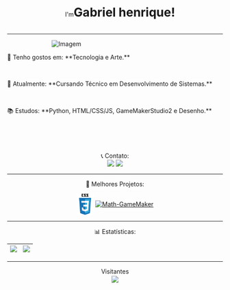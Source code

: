 <!-- Nome -->
<div id="user-content-toc">
 <ul align="center">
     <summary>I'm<h1 style="display: inline-block">Gabriel henrique!</h1></summary>
  </ul>
</div>

-----------------------------------------------------------
<!-- GIF -->
<img align="right" src="https://github.com/user-attachments/assets/fb699882-7283-45a6-9b14-d7f2e91bdd9d"  min-width="400px" max-width="400px" width="400px" align="right" alt="Imagem">
<br>

<!-- Subtitle -->
<div align="left"> 
 <p align="left">
   🦄 Tenho gostos em: **Tecnologia e Arte.**
 </p><br>
 
 <p align="left">
   💼 Atualmente: **Cursando Técnico em Desenvolvimento de Sistemas.**
 </p><br>
 
 <p align="left">
   📚 Estudos: **Python, HTML/CSS/JS, GameMakerStudio2 e Desenho.**
 </p><br>
</div><br><br><br>

<!-- contato -->
<div align ="center">
 📞 Contato: <br>
  <a href="mailto:ghncontato@gmail.com"><img src="https://img.shields.io/badge/Gmail-D14836?style=for-the-badge&logo=gmail&logoColor=white"></a>
  <a href="https://www.linkedin.com/in/gabriel-henrique-a61769271/"><img src="https://img.shields.io/badge/LinkedIn-0077B5?style=for-the-badge&logo=linkedin&logoColor=white" target="_blank"></a> 
</div>

-----------------------------------------------------------

<!-- Projetos -->
<div align="center"> 
 🔎 Melhores Projetos:        

<a href="https://gabryelhenryque.github.io/Dia-da-mulher/"><img align="center" alt="Math-css3" height="50" width="40" src="https://github.com/devicons/devicon/blob/master/icons/css3/css3-original-wordmark.svg"></a>
<a href="https://nezit.itch.io/iunior"><img align="center" alt="Math-GameMaker" width="40" src="https://th.bing.com/th/id/OIP.kodoullLKGdpPt7K0FUlLwHaHa?rs=1&pid=ImgDetMain"></a>
 </div>
 <!--<img align="center" alt="Math-Kotlin" height="50" width="40" src="https://github.com/devicons/devicon/blob/master/icons/kotlin/kotlin-plain.svg"> <img align="center" alt="Math-Python" height="50" width="40" src="https://github.com/devicons/devicon/blob/master/icons/python/python-original.svg"> --
 <!-- <a href="https://gabryelhenryque.github.io/Dia-da-mulher/"> <img align="top" alt="Math-javascript" height="50" width="30" src="https://github.com/devicons/devicon/blob/master/icons/javascript/javascript-original.svg"></a>-->
<!--<a href="https://gabryelhenryque.github.io/exemple_html/"><img align="center" alt="Math-html5" height="50" width="40" src="https://github.com/devicons/devicon/blob/master/icons/html5/html5-original-wordmark.svg"></a> -->

-----------------------------------------------------------
<div align="center">
 📊 Estatísticas:
 
| ![](http://github-profile-summary-cards.vercel.app/api/cards/stats?username=GabryelHenryque&theme=dracula) | ![](http://github-profile-summary-cards.vercel.app/api/cards/repos-per-language?username=GabryelHenryque&hide=Html&theme=dracula) |
| :-: | :-: |

</div>

-----------------------------------------------------------

<div align="center">
   Visitantes<br>
 
   <img align="center" src="https://profile-counter.glitch.me/GabryelHenryque/count.svg" />
 </div>


<!--
<div div align="center">
  <img align="center" src="https://github.com/user-attachments/assets/21171206-8dcb-469c-a2ad-b8d1c38c7f56" align="center" min-width="400px" max-width="400px" width="100%" alt="Imagem">
</div>
-->


